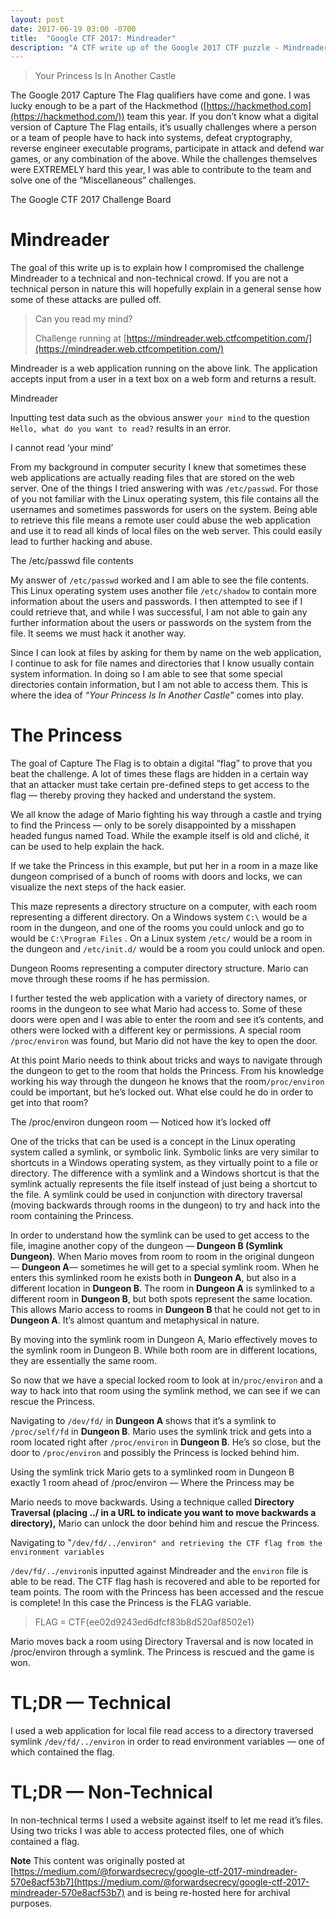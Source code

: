 ```yaml
---
layout: post
date: 2017-06-19 03:00 -0700
title:  "Google CTF 2017: Mindreader"
description: "A CTF write up of the Google 2017 CTF puzzle - Mindreader"
---
```



> Your Princess Is In Another Castle

The Google 2017 Capture The Flag qualifiers have come and gone. I was lucky enough to be a part of the Hackmethod ([https://hackmethod.com](https://hackmethod.com/)) team this year. If you don’t know what a digital version of Capture The Flag entails, it’s usually challenges where a person or a team of people have to hack into systems, defeat cryptography, reverse engineer executable programs, participate in attack and defend war games, or any combination of the above. While the challenges themselves were EXTREMELY hard this year, I was able to contribute to the team and solve one of the “Miscellaneous” challenges.

The Google CTF 2017 Challenge Board

**Mindreader**
==============

The goal of this write up is to explain how I compromised the challenge Mindreader to a technical and non-technical crowd. If you are not a technical person in nature this will hopefully explain in a general sense how some of these attacks are pulled off.

> Can you read my mind?
> 
> Challenge running at [https://mindreader.web.ctfcompetition.com/](https://mindreader.web.ctfcompetition.com/)

Mindreader is a web application running on the above link. The application accepts input from a user in a text box on a web form and returns a result.

Mindreader

Inputting test data such as the obvious answer `your mind` to the question `Hello, what do you want to read?` results in an error.

I cannot read ‘your mind’

From my background in computer security I knew that sometimes these web applications are actually reading files that are stored on the web server. One of the things I tried answering with was `/etc/passwd`. For those of you not familiar with the Linux operating system, this file contains all the usernames and sometimes passwords for users on the system. Being able to retrieve this file means a remote user could abuse the web application and use it to read all kinds of local files on the web server. This could easily lead to further hacking and abuse.

The /etc/passwd file contents

My answer of `/etc/passwd` worked and I am able to see the file contents. This Linux operating system uses another file `/etc/shadow` to contain more information about the users and passwords. I then attempted to see if I could retrieve that, and while I was successful, I am not able to gain any further information about the users or passwords on the system from the file. It seems we must hack it another way.

Since I can look at files by asking for them by name on the web application, I continue to ask for file names and directories that I know usually contain system information. In doing so I am able to see that some special directories contain information, but I am not able to access them. This is where the idea of _“Your Princess Is In Another Castle”_ comes into play.

The Princess
============

The goal of Capture The Flag is to obtain a digital “flag” to prove that you beat the challenge. A lot of times these flags are hidden in a certain way that an attacker must take certain pre-defined steps to get access to the flag — thereby proving they hacked and understand the system.

We all know the adage of Mario fighting his way through a castle and trying to find the Princess — only to be sorely disappointed by a misshapen headed fungus named Toad. While the example itself is old and cliché, it can be used to help explain the hack.

If we take the Princess in this example, but put her in a room in a maze like dungeon comprised of a bunch of rooms with doors and locks, we can visualize the next steps of the hack easier.

This maze represents a directory structure on a computer, with each room representing a different directory. On a Windows system `C:\` would be a room in the dungeon, and one of the rooms you could unlock and go to would be `C:\Program Files` . On a Linux system `/etc/` would be a room in the dungeon and `/etc/init.d/` would be a room you could unlock and open.

Dungeon Rooms representing a computer directory structure. Mario can move through these rooms if he has permission.

I further tested the web application with a variety of directory names, or rooms in the dungeon to see what Mario had access to. Some of these doors were open and I was able to enter the room and see it’s contents, and others were locked with a different key or permissions. A special room `/proc/environ` was found, but Mario did not have the key to open the door.

At this point Mario needs to think about tricks and ways to navigate through the dungeon to get to the room that holds the Princess. From his knowledge working his way through the dungeon he knows that the room`/proc/environ` could be important, but he’s locked out. What else could he do in order to get into that room?

The /proc/environ dungeon room — Noticed how it’s locked off

One of the tricks that can be used is a concept in the Linux operating system called a symlink, or symbolic link. Symbolic links are very similar to shortcuts in a Windows operating system, as they virtually point to a file or directory. The difference with a symlink and a Windows shortcut is that the symlink actually represents the file itself instead of just being a shortcut to the file. A symlink could be used in conjunction with directory traversal (moving backwards through rooms in the dungeon) to try and hack into the room containing the Princess.

In order to understand how the symlink can be used to get access to the file, imagine another copy of the dungeon — **Dungeon B (Symlink Dungeon)**. When Mario moves from room to room in the original dungeon — **Dungeon A**— sometimes he will get to a special symlink room. When he enters this symlinked room he exists both in **Dungeon A**, but also in a different location in **Dungeon B**. The room in **Dungeon A** is symlinked to a different room in **Dungeon B**, but both spots represent the same location. This allows Mario access to rooms in **Dungeon B** that he could not get to in **Dungeon A**. It’s almost quantum and metaphysical in nature.

By moving into the symlink room in Dungeon A, Mario effectively moves to the symlink room in Dungeon B. While both room are in different locations, they are essentially the same room.

So now that we have a special locked room to look at in`/proc/environ` and a way to hack into that room using the symlink method, we can see if we can rescue the Princess.

Navigating to `/dev/fd/` in **Dungeon A** shows that it’s a symlink to `/proc/self/fd` in **Dungeon B**. Mario uses the symlink trick and gets into a room located right after `/proc/environ` in **Dungeon B**. He’s so close, but the door to `/proc/environ` and possibly the Princess is locked behind him.

Using the symlink trick Mario gets to a symlinked room in Dungeon B exactly 1 room ahead of /proc/environ — Where the Princess may be

Mario needs to move backwards. Using a technique called **Directory Traversal (**placing ../ in a URL to indicate you want to move backwards a directory)**,** Mario can unlock the door behind him and rescue the Princess.

Navigating to "`/dev/fd/../environ" and retrieving the CTF flag from the environment variables`

`/dev/fd/../environ`is inputted against Mindreader and the `environ` file is able to be read. The CTF flag hash is recovered and able to be reported for team points. The room with the Princess has been accessed and the rescue is complete! In this case the Princess is the FLAG variable.

> FLAG = CTF{ee02d9243ed6dfcf83b8d520af8502e1}

Mario moves back a room using Directory Traversal and is now located in /proc/environ through a symlink. The Princess is rescued and the game is won.

**TL;DR — Technical**
=====================

I used a web application for local file read access to a directory traversed symlink `/dev/fd/../environ` in order to read environment variables — one of which contained the flag.

TL;DR — Non-Technical
=====================

In non-technical terms I used a website against itself to let me read it’s files. Using two tricks I was able to access protected files, one of which contained a flag.

**Note**
This content was originally posted at [https://medium.com/@forwardsecrecy/google-ctf-2017-mindreader-570e8acf53b7](https://medium.com/@forwardsecrecy/google-ctf-2017-mindreader-570e8acf53b7) and is being re-hosted here for archival purposes.